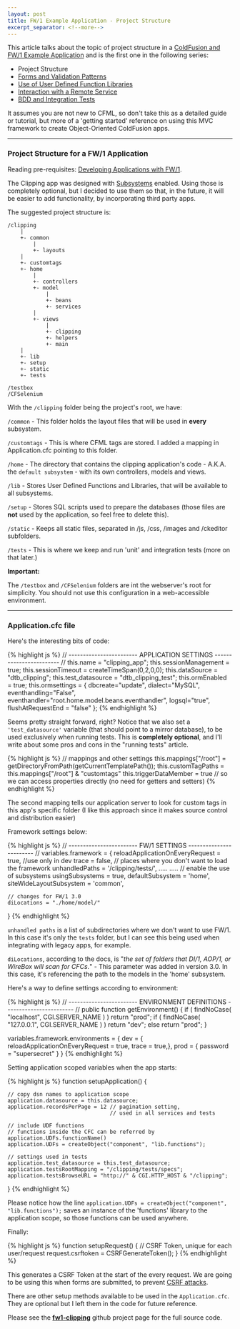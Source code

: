 ```yaml
---
layout: post
title: FW/1 Example Application - Project Structure
excerpt_separator: <!--more-->
---
```


This article talks about the topic of project structure in a
[ColdFusion and FW/1 Example Application](https://dezoito.github.io/2015/03/26/fw1-example-app-released/)
and is the first one in the following series:

 - Project Structure
 - [Forms and Validation Patterns](/2015/03/30/fw1-example-app-forms_validation/)
 - [Use of User Defined Function Libraries](/2015/04/06/fw1-example-user-defined-function-libraries/)
 - [Interaction with a Remote Service](/2015/04/07/fw1-example-accessing-external-service/)
 - [BDD and Integration Tests](/2015/04/18/fw1-example-bdd-integration-testing/)

It assumes you are not new to CFML, so don't take this as a detailed guide or
tutorial, but more of a 'getting started' reference on using this MVC framework
to create Object-Oriented ColdFusion apps.

 -----

### Project Structure for a FW/1 Application

Reading pre-requisites: [Developing Applications with FW/1](https://github.com/framework-one/fw1/wiki/Developing-Applications-Manual).

The Clipping app was designed with
[Subsystems](https://github.com/framework-one/fw1/wiki/Using-Subsystems) enabled.
Using those is completely optional, but I decided to use them so that, in the future,
it will be easier to add functionality, by incorporating third party apps.

The suggested project structure is:

```
/clipping
    |
    +- common
        |
        +- layouts
    |
    +- customtags
    +- home
        |
        +- controllers
        +- model
            |
            +- beans
            +- services
        |
        +- views
            |
            +- clipping
            +- helpers
            +- main
    |
    +- lib
    +- setup
    +- static
    +- tests

/testbox
/CFSelenium
```

With the `/clipping` folder being the project's root, we have:

`/common` - This folder holds the layout files that will be used in **every** subsystem.

`/customtags` - This is where CFML tags are stored. I added a mapping in Application.cfc pointing to this folder.

`/home` - The directory that contains the clipping application's code -  A.K.A. the `default subsystem` -
with its own controllers, models and views.

`/lib` - Stores User Defined Functions and Libraries, that will be available to all subsystems.

`/setup` - Stores SQL scripts used to prepare the databases
(those files are **not** used by the application, so feel free to delete this).

`/static` - Keeps all static files, separated in /js, /css, /images and /ckeditor subfolders.

`/tests` - This is where we keep and run 'unit' and integration tests (more on that later.)

**Important:**

The `/testbox` and `/CFSelenium` folders are int the webserver's root for simplicity.
You should not use this configuration in a web-accessible environment.

-----

### Application.cfc file

Here's the interesting bits of code:

{% highlight js %}
// ------------------------ APPLICATION SETTINGS ------------------------ //
this.name = "clipping_app";
this.sessionManagement = true;
this.sessionTimeout = createTimeSpan(0,2,0,0);
this.dataSource = "dtb_clipping";
this.test_datasource = "dtb_clipping_test";
this.ormEnabled = true;
this.ormsettings = {
    dbcreate="update",
    dialect="MySQL",
    eventhandling="False",
    eventhandler="root.home.model.beans.eventhandler",
    logsql="true",
    flushAtRequestEnd = "false"
};
{% endhighlight %}

Seems pretty straight forward, right? Notice that we also set a `'test_datasource'` variable
(that should point to a mirror database), to be used exclusively when running tests.
This is **completely optional**, and I'll write about some pros and cons in the "running tests" article.


{% highlight js %}
    // mappings and other settings
    this.mappings["/root"] = getDirectoryFromPath(getCurrentTemplatePath());
    this.customTagPaths = this.mappings["/root"] & "customtags"
    this.triggerDataMember = true // so we can access properties directly (no need for getters and setters)
{% endhighlight %}

The second mapping tells our application server to look for custom tags in this
app's specific folder (I like this approach since it makes source control and distribution easier)

Framework settings below:

{% highlight js %}
// ------------------------ FW/1 SETTINGS ------------------------ //
variables.framework = {
    reloadApplicationOnEveryRequest = true, //use only in dev
    trace = false,
    // places where you don't want to load the framework
    unhandledPaths = '/clipping/tests/',
        .....
        .....
    // enable the use of subsystems
    usingSubsystems = true,
    defaultSubsystem = 'home',
    siteWideLayoutSubsystem = 'common',

    // changes for FW/1 3.0
    diLocations = "./home/model/"
}
{% endhighlight %}

`unhandled paths` is a list of subdirectories where we don't want to use FW/1.
In this case it's only the `tests` folder, but I can see this being used when
integrating with legacy apps, for example.

`diLocations`, according to the docs, is "<em>the set of folders that DI/1, AOP/1,
or WireBox will scan for CFCs.</em>" - This parameter was added in version 3.0.
In this case, it's referencing the path to the models in the 'home' subsystem.


Here's a way to define settings according to environment:

{% highlight js %}
// ------------------------ ENVIRONMENT DEFINITIONS ------------------------ //
public function getEnvironment() {
   if ( findNoCase( "localhost", CGI.SERVER_NAME ) ) return "prod";
   if ( findNoCase( "127.0.0.1", CGI.SERVER_NAME ) ) return "dev";
   else return "prod";
}

variables.framework.environments = {
   dev = { reloadApplicationOnEveryRequest = true,  trace = true,},
   prod = { password = "supersecret" }
}
{% endhighlight %}

Setting application scoped variables when the app starts:

{% highlight js %}
function setupApplication() {

    // copy dsn names to application scope
    application.datasource = this.datasource;
    application.recordsPerPage = 12 // pagination setting,
                                    // used in all services and tests

    // include UDF functions
    // functions inside the CFC can be referred by application.UDFs.functionName()
    application.UDFs = createObject("component", "lib.functions");

    // settings used in tests
    application.test_datasource = this.test_datasource;
    application.testsRootMapping = "/clipping/tests/specs";
    application.testsBrowseURL = "http://" & CGI.HTTP_HOST & "/clipping";
}
{% endhighlight %}

Please notice how the line `application.UDFs = createObject("component", "lib.functions");`
saves an instance of the 'functions' library to the application scope,
so those functions can be used anywhere.

Finally:

{% highlight js %}
    function setupRequest() {
        // CSRF Token, unique for each user/request
        request.csrftoken = CSRFGenerateToken();
    }
{% endhighlight %}

This generates a CSRF Token at the start of the every request.
We are going to be using this when forms are submitted, to prevent
[CSRF attacks](https://www.owasp.org/index.php/Cross-Site_Request_Forgery_%28CSRF%29).

There are other setup methods available to be used in the `Application.cfc`.
They are optional but I left them in the code for future reference.

Please see the **[fw1-clipping](https://github.com/dezoito/fw1-clipping)** github
project page for the full source code.





